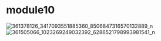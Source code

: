 # module10

![361378126_3417093551885360_8506847316570132889_n](https://github.com/Nahin-CDR/Ostad-Flutter-Course/assets/45636041/641d2215-43f2-4a89-a04b-8acf06c3c5e8)
![361505066_1023269249032392_6286521798993981541_n](https://github.com/Nahin-CDR/Ostad-Flutter-Course/assets/45636041/b317e1c1-1f02-4fd7-8178-06e7f641941f)
